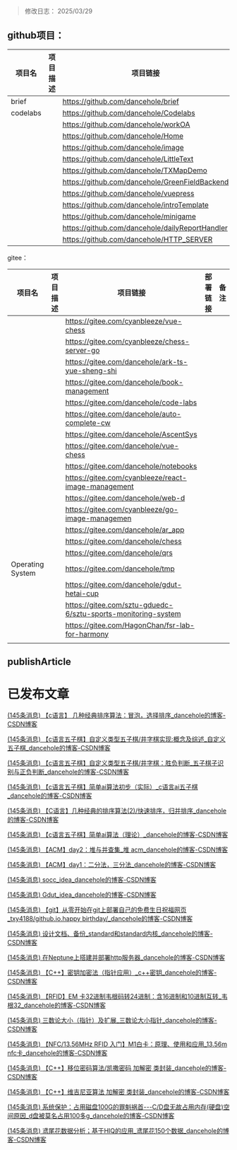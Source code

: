 > 修改日志：
> 2025/03/29

## github项目：

| 项目名      | 项目描述 | 项目链接                                            | 部署链接 | 备注  |
| -------- | ---- | ----------------------------------------------- | ---- | --- |
| brief    |      | https://github.com/dancehole/brief              |      |     |
| codelabs |      | https://github.com/dancehole/Codelabs           |      |     |
|          |      | https://github.com/dancehole/workOA             |      |     |
|          |      | https://github.com/dancehole/Home               |      |     |
|          |      | https://github.com/dancehole/image              |      |     |
|          |      | https://github.com/dancehole/LittleText         |      |     |
|          |      | https://github.com/dancehole/TXMapDemo          |      |     |
|          |      | https://github.com/dancehole/GreenFieldBackend  |      |     |
|          |      | https://github.com/dancehole/vuepress           |      |     |
|          |      | https://github.com/dancehole/introTemplate      |      |     |
|          |      | https://github.com/dancehole/minigame           |      |     |
|          |      | https://github.com/dancehole/dailyReportHandler |      |     |
|          |      | https://github.com/dancehole/HTTP_SERVER        |      |     |

gitee：

| 项目名              | 项目描述 | 项目链接                                                          | 部署链接 | 备注  |
| ---------------- | ---- | ------------------------------------------------------------- | ---- | --- |
|                  |      | https://gitee.com/cyanbleeze/vue-chess                        |      |     |
|                  |      | https://gitee.com/cyanbleeze/chess-server-go                  |      |     |
|                  |      | https://gitee.com/dancehole/ark-ts-yue-sheng-shi              |      |     |
|                  |      | https://gitee.com/dancehole/book-management                   |      |     |
|                  |      | https://gitee.com/dancehole/code-labs                         |      |     |
|                  |      | https://gitee.com/dancehole/auto-complete-cw                  |      |     |
|                  |      | https://gitee.com/dancehole/AscentSys                         |      |     |
|                  |      | https://gitee.com/dancehole/vue-chess                         |      |     |
|                  |      | https://gitee.com/dancehole/notebooks                         |      |     |
|                  |      | https://gitee.com/cyanbleeze/react-image-management           |      |     |
|                  |      | https://gitee.com/dancehole/web-d                             |      |     |
|                  |      | https://gitee.com/cyanbleeze/go-image-managemen               |      |     |
|                  |      | https://gitee.com/dancehole/ar_app                            |      |     |
|                  |      | https://gitee.com/dancehole/chess                             |      |     |
|                  |      | https://gitee.com/dancehole/qrs                               |      |     |
| Operating System |      | https://gitee.com/dancehole/tmp                               |      |     |
|                  |      | https://gitee.com/dancehole/gdut-hetai-cup                    |      |     |
|                  |      | https://gitee.com/sztu-gduedc-6/sztu-sports-monitoring-system |      |     |
|                  |      | https://gitee.com/HagonChan/fsr-lab-for-harmony               |      |     |
|                  |      |                                                               |      |     |


## publishArticle

# 已发布文章



[(145条消息) 【c语言】 几种经典排序算法：冒泡，选择排序_dancehole的博客-CSDN博客](https://blog.csdn.net/dancehole/article/details/121644071?spm=1001.2014.3001.5501)

[(145条消息) 【c语言五子棋】自定义类型五子棋/井字棋实现:概念及综述_自定义五子棋_dancehole的博客-CSDN博客](https://blog.csdn.net/dancehole/article/details/121875904?spm=1001.2014.3001.5501)

[(145条消息) 【c语言五子棋】自定义类型五子棋/井字棋：胜负判断_五子棋子识别与正负判断_dancehole的博客-CSDN博客](https://blog.csdn.net/dancehole/article/details/121973676?spm=1001.2014.3001.5501)

[(145条消息) 【c语言五子棋】简单ai算法初步（实际）_c语言ai五子棋_dancehole的博客-CSDN博客](https://blog.csdn.net/dancehole/article/details/121976029?spm=1001.2014.3001.5501)

[(145条消息) 【C语言】几种经典的排序算法(2)/快速排序，归并排序_dancehole的博客-CSDN博客](https://blog.csdn.net/dancehole/article/details/121852643?spm=1001.2014.3001.5501)

[(145条消息) 【c语言五子棋】简单ai算法（理论）_dancehole的博客-CSDN博客](https://blog.csdn.net/dancehole/article/details/122274162?spm=1001.2014.3001.5501)

[(145条消息) 【ACM】day2：堆与并查集_堆 acm_dancehole的博客-CSDN博客](https://blog.csdn.net/dancehole/article/details/122520930?spm=1001.2014.3001.5501)

[(145条消息) 【ACM】day1：二分法，三分法_dancehole的博客-CSDN博客](https://blog.csdn.net/dancehole/article/details/122514233?spm=1001.2014.3001.5501)



[(145条消息) socc_idea_dancehole的博客-CSDN博客](https://blog.csdn.net/dancehole/article/details/123837142?spm=1001.2014.3001.5501)

[(145条消息) Gdut_idea_dancehole的博客-CSDN博客](https://blog.csdn.net/dancehole/article/details/124241018?spm=1001.2014.3001.5501)

[(145条消息) 【git】从零开始在git上部署自己的免费生日祝福网页_txy4188/github.io.happy birthday/_dancehole的博客-CSDN博客](https://blog.csdn.net/dancehole/article/details/124372192?spm=1001.2014.3001.5501)

[(145条消息) 设计文档、备份_standard和standard内核_dancehole的博客-CSDN博客](https://blog.csdn.net/dancehole/article/details/124918097?spm=1001.2014.3001.5501)

[(145条消息) 在Neptune上搭建并部署http服务器_dancehole的博客-CSDN博客](https://blog.csdn.net/dancehole/article/details/125028744?spm=1001.2014.3001.5501)

[(145条消息) 【C++】密钥加密法（指针应用）_c++密钥_dancehole的博客-CSDN博客](https://blog.csdn.net/dancehole/article/details/126818134?spm=1001.2014.3001.5501)

[(145条消息) 【RFID】EM 卡32进制韦根码转24进制：含16进制和10进制互转_韦根32_dancehole的博客-CSDN博客](https://blog.csdn.net/dancehole/article/details/126836429?spm=1001.2014.3001.5501)

[(145条消息) 三数论大小（指针）及扩展_三数论大小指针_dancehole的博客-CSDN博客](https://blog.csdn.net/dancehole/article/details/126711326?spm=1001.2014.3001.5501)

[(145条消息) 【NFC/13.56MHz RFID 入门】M1白卡：原理、使用和应用_13.56m nfc卡_dancehole的博客-CSDN博客](https://blog.csdn.net/dancehole/article/details/126868829?spm=1001.2014.3001.5501)

[(145条消息) 【C++】移位密码算法/凯撒密码 加解密 类封装_dancehole的博客-CSDN博客](https://blog.csdn.net/dancehole/article/details/127597276?spm=1001.2014.3001.5501)

[(145条消息) 【C++】维吉尼亚算法 加解密 类封装_dancehole的博客-CSDN博客](https://blog.csdn.net/dancehole/article/details/127597524?spm=1001.2014.3001.5501)

[(145条消息) 系统保护：占用磁盘100G的罪魁祸首---C/D盘无故占用内存(硬盘)空间原因_d盘被莫名占用100多g_dancehole的博客-CSDN博客](https://blog.csdn.net/dancehole/article/details/127941778?spm=1001.2014.3001.5501)

[(145条消息) 鸢尾花数据分析；基于HIQ的应用_鸢尾花150个数据_dancehole的博客-CSDN博客](https://blog.csdn.net/dancehole/article/details/128162816?spm=1001.2014.3001.5501)
